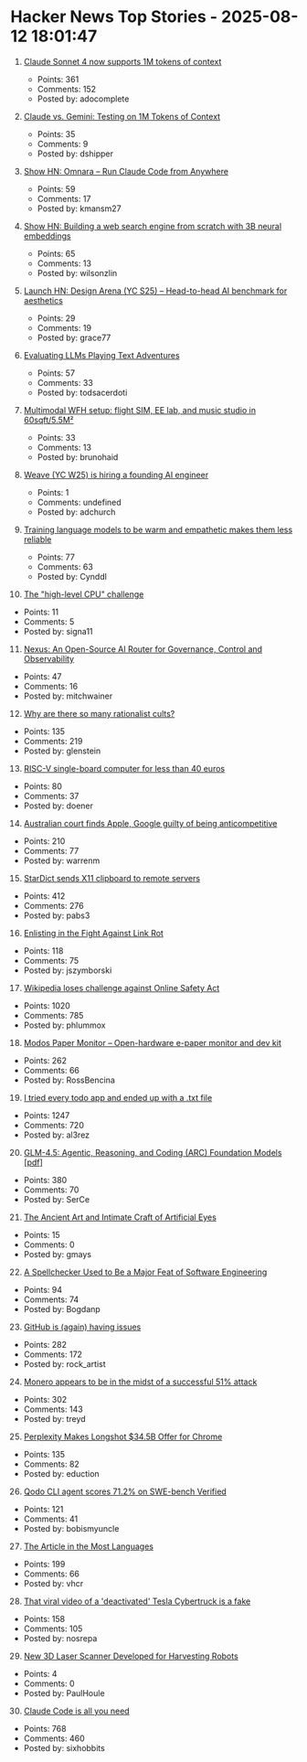 # Hacker News Top Stories - 2025-08-12 18:01:47

1. [Claude Sonnet 4 now supports 1M tokens of context](https://www.anthropic.com/news/1m-context)
   - Points: 361
   - Comments: 152
   - Posted by: adocomplete

2. [Claude vs. Gemini: Testing on 1M Tokens of Context](https://every.to/vibe-check/vibe-check-claude-sonnet-4-now-has-a-1-million-token-context-window)
   - Points: 35
   - Comments: 9
   - Posted by: dshipper

3. [Show HN: Omnara – Run Claude Code from Anywhere](https://github.com/omnara-ai/omnara)
   - Points: 59
   - Comments: 17
   - Posted by: kmansm27

4. [Show HN: Building a web search engine from scratch with 3B neural embeddings](https://blog.wilsonl.in/search-engine/)
   - Points: 65
   - Comments: 13
   - Posted by: wilsonzlin

5. [Launch HN: Design Arena (YC S25) – Head-to-head AI benchmark for aesthetics](undefined)
   - Points: 29
   - Comments: 19
   - Posted by: grace77

6. [Evaluating LLMs Playing Text Adventures](https://entropicthoughts.com/evaluating-llms-playing-text-adventures)
   - Points: 57
   - Comments: 33
   - Posted by: todsacerdoti

7. [Multimodal WFH setup: flight SIM, EE lab, and music studio in 60sqft/5.5M²](https://www.sdo.group/study)
   - Points: 33
   - Comments: 13
   - Posted by: brunohaid

8. [Weave (YC W25) is hiring a founding AI engineer](https://www.ycombinator.com/companies/weave-3/jobs/SqFnIFE-founding-ai-engineer)
   - Points: 1
   - Comments: undefined
   - Posted by: adchurch

9. [Training language models to be warm and empathetic makes them less reliable](https://arxiv.org/abs/2507.21919)
   - Points: 77
   - Comments: 63
   - Posted by: Cynddl

10. [The "high-level CPU" challenge](https://yosefk.com/blog/the-high-level-cpu-challenge.html)
   - Points: 11
   - Comments: 5
   - Posted by: signa11

11. [Nexus: An Open-Source AI Router for Governance, Control and Observability](https://nexusrouter.com/blog/introducing-nexus-the-open-source-ai-router)
   - Points: 47
   - Comments: 16
   - Posted by: mitchwainer

12. [Why are there so many rationalist cults?](https://asteriskmag.com/issues/11/why-are-there-so-many-rationalist-cults)
   - Points: 135
   - Comments: 219
   - Posted by: glenstein

13. [RISC-V single-board computer for less than 40 euros](https://www.heise.de/en/news/RISC-V-single-board-computer-for-less-than-40-euros-10515044.html)
   - Points: 80
   - Comments: 37
   - Posted by: doener

14. [Australian court finds Apple, Google guilty of being anticompetitive](https://www.ghacks.net/2025/08/12/australian-court-finds-apple-google-guilty-of-being-anticompetitive/)
   - Points: 210
   - Comments: 77
   - Posted by: warrenm

15. [StarDict sends X11 clipboard to remote servers](https://lwn.net/SubscriberLink/1032732/3334850da49689e1/)
   - Points: 412
   - Comments: 276
   - Posted by: pabs3

16. [Enlisting in the Fight Against Link Rot](https://jszym.com/blog/archiving_googl/)
   - Points: 118
   - Comments: 75
   - Posted by: jszymborski

17. [Wikipedia loses challenge against Online Safety Act](https://www.bbc.com/news/articles/cjr11qqvvwlo)
   - Points: 1020
   - Comments: 785
   - Posted by: phlummox

18. [Modos Paper Monitor – Open-hardware e-paper monitor and dev kit](https://www.crowdsupply.com/modos-tech/modos-paper-monitor)
   - Points: 262
   - Comments: 66
   - Posted by: RossBencina

19. [I tried every todo app and ended up with a .txt file](https://www.al3rez.com/todo-txt-journey)
   - Points: 1247
   - Comments: 720
   - Posted by: al3rez

20. [GLM-4.5: Agentic, Reasoning, and Coding (ARC) Foundation Models [pdf]](https://www.arxiv.org/pdf/2508.06471)
   - Points: 380
   - Comments: 70
   - Posted by: SerCe

21. [The Ancient Art and Intimate Craft of Artificial Eyes](https://thereader.mitpress.mit.edu/the-ancient-art-and-intimate-craft-of-artificial-eyes/)
   - Points: 15
   - Comments: 0
   - Posted by: gmays

22. [A Spellchecker Used to Be a Major Feat of Software Engineering](https://prog21.dadgum.com/29.html)
   - Points: 94
   - Comments: 74
   - Posted by: Bogdanp

23. [GitHub is (again) having issues](https://www.githubstatus.com/incidents/9rfydl2xdqqj)
   - Points: 282
   - Comments: 172
   - Posted by: rock_artist

24. [Monero appears to be in the midst of a successful 51% attack](https://twitter.com/p3b7_/status/1955173413992984988)
   - Points: 302
   - Comments: 143
   - Posted by: treyd

25. [Perplexity Makes Longshot $34.5B Offer for Chrome](https://www.wsj.com/tech/perplexity-makes-longshot-34-5-billion-offer-for-chrome-5ddb7a22)
   - Points: 135
   - Comments: 82
   - Posted by: eduction

26. [Qodo CLI agent scores 71.2% on SWE-bench Verified](https://www.qodo.ai/blog/qodo-command-swe-bench-verified/)
   - Points: 121
   - Comments: 41
   - Posted by: bobismyuncle

27. [The Article in the Most Languages](https://en.wikipedia.org/wiki/Wikipedia:Wikipedia_Signpost/2025-08-09/Disinformation_report)
   - Points: 199
   - Comments: 66
   - Posted by: vhcr

28. [That viral video of a 'deactivated' Tesla Cybertruck is a fake](https://www.theverge.com/tesla/757594/tesla-cybertruck-deactivated-viral-video-fake)
   - Points: 158
   - Comments: 105
   - Posted by: nosrepa

29. [New 3D Laser Scanner Developed for Harvesting Robots](https://www.uni-wuerzburg.de/en/news-and-events/news/detail/news/3d-laserscan-harvestingrobots/)
   - Points: 4
   - Comments: 0
   - Posted by: PaulHoule

30. [Claude Code is all you need](https://dwyer.co.za/static/claude-code-is-all-you-need.html)
   - Points: 768
   - Comments: 460
   - Posted by: sixhobbits

